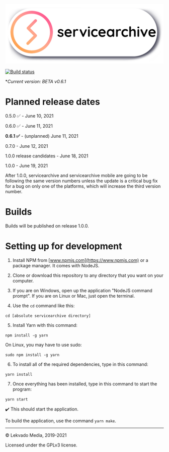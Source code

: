 ![servicearchive logo](https://github.com/lekvado/servicearchive/raw/master/assets/logo/title-pill-color-black.png "servicearchive")

[![Build status](https://github.com/lekvado/servicearchive/workflows/Build%20status/badge.svg)](https://github.com/lekvado/servicearchive/actions?query=workflow%3A%22Build+status%22)

**Current version: BETA v0.6.1*


# Planned release dates

0.5.0 ✅ - June 10, 2021

0.6.0 ✅ - June 11, 2021

**0.6.1 ✅** - (unplanned) June 11, 2021

0.7.0 - June 12, 2021

1.0.0 release candidates - June 18, 2021

1.0.0 - June 19, 2021

After 1.0.0, servicearchive and servicearchive mobile are going to be following the same version numbers unless the update is a critical bug fix for a bug on only one of the platforms, which will increase the third version number.


# Builds

Builds will be published on release 1.0.0.


# Setting up for development

1. Install NPM from [www.npmjs.com](https://www.npmjs.com) or a package manager. It comes with NodeJS.

2. Clone or download this repository to any directory that you want on your computer.

3. If you are on Windows, open up the application "NodeJS command prompt". If you are on Linux or Mac, just open the terminal.

4. Use the ```cd``` command like this:

  ```cd [absolute servicearchive directory]```

5. Install Yarn with this command:

```npm install -g yarn```

On Linux, you may have to use sudo:

```sudo npm install -g yarn```

6. To install all of the required dependencies, type in this command:

  ```yarn install```

7. Once everything has been installed, type in this command to start the program:

  ```yarn start```

✔️ This should start the application.

To build the application, use the command ```yarn make```.


***

© Lekvado Media, 2019-2021

Licensed under the GPLv3 license.